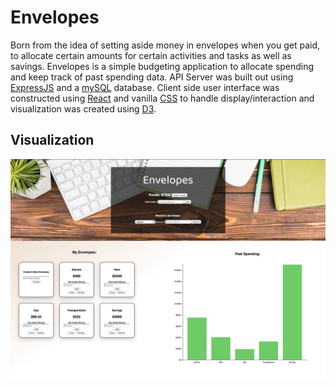 # Envelopes

Born from the idea of setting aside money in envelopes when you get paid, to allocate certain amounts for certain activities and tasks as well as savings. Envelopes is a simple budgeting application to allocate spending and keep track of past spending data. API Server was built out using [ExpressJS](https://expressjs.com/) and a [mySQL](https://www.mysql.com/) database. Client side user interface was constructed using [React](https://reactjs.org/) and vanilla [CSS](https://developer.mozilla.org/en-US/docs/Web/CSS) to handle display/interaction and visualization was created using [D3](https://d3js.org/).

## Visualization
![envelopes_visualization](https://github.com/iwantmyhatback/envelopes/blob/master/img/Screen%20Shot%202020-04-29%20at%207.07.43%20PM.png)
